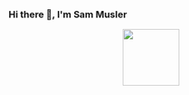 ### Hi there 👋, I'm Sam Musler
<div id="header" align="center">
  <img src="https://media.giphy.com/media/M9gbBd9nbDrOTu1Mqx/giphy.gif" width="100"/>
</div>

<!--
**SamMusler/SamMusler** is a ✨ _special_ ✨ repository because its `README.md` (this file) appears on your GitHub profile.
Here are some ideas to get you started:
- 🔭 I’m currently looking for work as a fullstack/backend developer in Ruby on Rails.
- 🌱 I’m currently learning LeetCode and W3Schools
- 👯 I’m looking to collaborate on ...
- 🤔 I’m looking for help with ...
- 💬 Ask me about ...
- 📫 How to reach me: sam.a.musler@gmail.com
- 😄 Pronouns: He/Him
- ⚡ Fun fact: ...
-->
